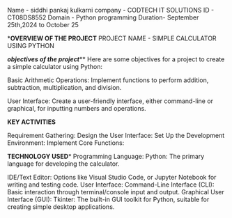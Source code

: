 Name - siddhi pankaj kulkarni 
company - CODTECH IT SOLUTIONS
ID - CT08DS8552
Domain - Python programming 
Duration- September 25th,2024 to October 25 



*****OVERVIEW OF THE PROJECT**** 
                                                                              PROJECT NAME - SIMPLE CALCULATOR USING PYTHON 

 *****objectives of the project*******
 Here are some objectives for a project to create a simple calculator using Python:

Basic Arithmetic Operations: Implement functions to perform addition, subtraction, multiplication, and division.

User Interface: Create a user-friendly interface, either command-line or graphical, for inputting numbers and operations.

****KEY ACTIVITIES****

Requirement Gathering:
Design the User Interface:
Set Up the Development Environment:
Implement Core Functions:

****TECHNOLOGY USED*****
Programming Language:
Python: The primary language for developing the calculator.

IDE/Text Editor: Options like Visual Studio Code, or Jupyter Notebook for writing and testing code.
User Interface:
Command-Line Interface (CLI): Basic interaction through terminal/console input and output.
Graphical User Interface (GUI):
Tkinter: The built-in GUI toolkit for Python, suitable for creating simple desktop applications.
